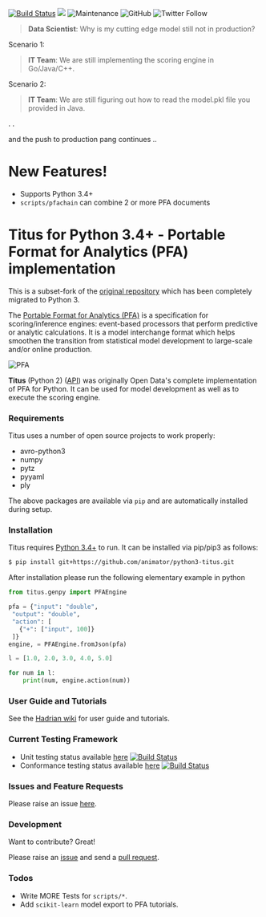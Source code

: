 [![Build Status](https://travis-ci.org/animator/python3-titus.svg?branch=master)](https://travis-ci.org/animator/python3-titus)
[![](https://img.shields.io/badge/python-3.4%20|%203.5%20|%203.6%20|%203.7%20|%203.8-blue.svg)](https://www.python.org/download/)
![Maintenance](https://img.shields.io/maintenance/yes/2019)
![GitHub](https://img.shields.io/github/license/animator/python3-titus)
![Twitter Follow](https://img.shields.io/twitter/follow/ankitmahato?label=Follow&style=social)

> **Data Scientist**: Why is my cutting edge model still not in production?
>
Scenario 1:
> **IT Team**: We are still implementing the scoring engine in Go/Java/C++.   

Scenario 2:
> **IT Team**: We are still figuring out how to read the model.pkl file you provided in Java.   

. .

and the push to production pang continues ..

# New Features!

  - Supports Python 3.4+
  - `scripts/pfachain` can combine 2 or more PFA documents

Titus for Python 3.4+ - Portable Format for Analytics (PFA) implementation 
========


This is a subset-fork of the [original repository](https://github.com/opendatagroup/hadrian) which has been completely migrated to Python 3.

The [Portable Format for Analytics (PFA)](http://dmg.org/pfa) is a specification for scoring/inference engines: event-based processors that perform predictive or analytic calculations. It is a model interchange format which helps smoothen the transition from statistical model development to large-scale and/or online production. 

![PFA](http://dmg.org/pfa/docs/motivation/pfatoeverything.png)

**Titus** (Python 2) ([API](http://opendatagroup.github.io/hadrian/titus-0.8.3/titus.genpy.PFAEngine)) was originally Open Data's complete implementation of PFA for Python. It can be used for model development as well as to execute the scoring engine. 

### Requirements

Titus uses a number of open source projects to work properly:

* avro-python3
* numpy
* pytz
* pyyaml
* ply

The above packages are available via `pip` and are automatically installed during setup.

### Installation

Titus requires [Python 3.4+](https://www.python.org/download/) to run.
It can be installed via pip/pip3 as follows:
```sh
$ pip install git+https://github.com/animator/python3-titus.git
```

After installation please run the following elementary example in python

```python
from titus.genpy import PFAEngine

pfa = {"input": "double",
 "output": "double",
 "action": [
   {"+": ["input", 100]}
 ]}
engine, = PFAEngine.fromJson(pfa)

l = [1.0, 2.0, 3.0, 4.0, 5.0]

for num in l:
    print(num, engine.action(num))
```

### User Guide and Tutorials

See the [Hadrian wiki](https://github.com/opendatagroup/hadrian/wiki) for user guide and tutorials.

### Current Testing Framework
  - Unit testing status available [here](https://travis-ci.org/animator/python3-titus) [![Build Status](https://travis-ci.org/animator/python3-titus.svg?branch=master)](https://travis-ci.org/animator/python3-titus) 
  - Conformance testing status available [here](https://travis-ci.org/animator/pfa) [![Build Status](https://travis-ci.org/animator/pfa.svg?branch=master)](https://travis-ci.org/animator/pfa) 

### Issues and Feature Requests

Please raise an issue [here](https://github.com/animator/python3-titus/issues).

### Development

Want to contribute? Great!

Please raise an [issue](https://github.com/animator/python3-titus/issues) and send a [pull request](https://github.com/animator/python3-titus/pulls).

### Todos

 - Write MORE Tests for `scripts/*`.
 - Add `scikit-learn` model export to PFA tutorials.
